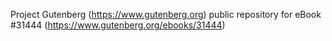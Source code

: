 Project Gutenberg (https://www.gutenberg.org) public repository for eBook #31444 (https://www.gutenberg.org/ebooks/31444)
